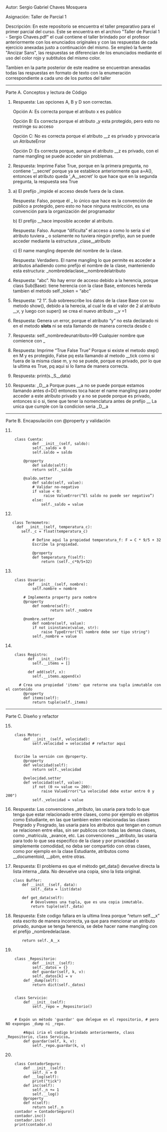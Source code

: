 Autor: Sergio Gabriel Chaves Mosquera

Asignación: Taller de Parcial 1

Descripción: En este repositorio se encuentra el taller preparativo para el primer parcial del curso. Este se encuentra en el archivo "Taller de Parcial 1 - Sergio Chaves.pdf" el cual contiene el taller brindado por el profesor anteriormente con los enunciados originales y con las respuestas de cada ejercicio anexadas justo a continuación del mismo. Se empleó la fuente "Ancizar Sans", las respuestas se diferencian de los enunciados mediante el uso del color rojo y subtitulos del mismo color. 

Tambien en la parte posterior de este readme se encuentran anexadas todas las respuestas en formato de texto con la enumeración correspondiente a cada uno de los puntos del taller

----------------------------------------------------------------------------------

Parte A. Conceptos y lectura de Código


1. Respuesta: Las opciones A, B y D son correctas.

      Opción A: Es correcta porque el atributo x es publico

      Opción B: Es correcta porque el atributo _y esta protegido, pero esto no restringe su acceso

      Opción C: No es correcta porque el atributo __z es privado y provocaría un AtributeError

      Opción D: Es correcta porque, aunque el atributo __z es privado, con el name mangling se puede acceder sin problemas.

2. Respuesta: Imprime False True, porque en la primera pregunta, no contiene ‘__secret’ porque ya se establece anteriormente que a=A(), entonces el atributo queda ‘_A__secret’ lo que hace que en la segunda pregunta, la respuesta sea True

3.   
      a) El prefijo _impide el acceso desde fuera de la clase. 
  
      Respuesta:  Falso, porque él _ lo único que hace es la convención de público a protegido, pero esto no hace ninguna restricción, es una convención para la organización del programador 

      b) El prefijo __hace imposible acceder al atributo.
  
      Respuesta:  Falso. Aunque “dificulta” el acceso a como lo seria si el atributo tuviera _ o solamente no tuviera ningún prefijo, aun se puede acceder mediante la estructura _clase__atributo
  
      c) El name mangling depende del nombre de la clase.
  
      Respuesta:  Verdadero. El name mangling lo que permite es acceder a atributos añadiendo como prefijo el nombre de la clase, manteniendo esta estructura: _nombredelaclase__nombredelatributo



4. Respuesta:  “abc”. No hay error de acceso debido a la herencia, porque class Sub(Base): tiene herencia con la clase Base, entonces hereda tambien el metodo self._token = “abc”

5. Respuesta:  “2 1”.  Sub sobreescribe los datos de la clase Base con su metodo show(), debido a la herecia, al cual le da el valor de 2 al atributo __v, y luego con super() se crea el nuevo atributo  __v =1

6. Respuesta:  Genera un error, porque el atributo “y” no esta declarado ni en el metodo __slots__ ni se esta llamando de manera correcta desde c

7. Respuesta:  self._nombredeunatributo=99
Cualquier nombre que comience con _

8. Respuesta:  Imprime “True False True”
Porque si existe el metodo step() en M y es protegido, False pq esta llamando al metodo __tick como si fuera de la misma clase m, y no se puede, porque es privado, por lo que la ultima es True, pq aqui si lo llama de manera correcta.

9. Respuesta:   print(s._S__data)

10. Respuesta:   _D__a 
Porque pues __a no se puede porque estamos llamando antes d=D() entonces toca hacer el name mangling para poder acceder a este atributo privado y a no se puede porque es privado, entonces si o si, tiene que tener la nomenclatura antes de prefijo __
La unica que cumple con la condicion seria _D__a

--------------------------------------------------------------------------------------------------------------

Parte B. Encapsulación con @property y validación

11. 

        class Cuenta:
        		def __init__(self, saldo): 
        		self._saldo = 0 
        		self.saldo = saldo
        
        	@property
        		def saldo(self): 
        		return self._saldo
        
        	@saldo.setter
        		def saldo(self, value): 
        		# Validar no-negativo 
        		if value < 0:
        			 raise ValueError(“El saldo no puede ser negativo”)
        		else:
        			self._saldo = value

12.
  
       class Termometro:
         def __init__(self, temperatura_c): 
           self._c = float(temperatura_c)
              
              	# Define aquí la propiedad temperatura_f: F = C * 9/5 + 32
              	Escribe la propiedad.
              
              	@property
              	def temperatura_f(self):
              		return (self._c*9/5+32)

13. 

        class Usuario:
		      def __init__(self, nombre): 
		        self.nombre = nombre

        	# Implementa property para nombre
        	@property
            	def nombre(self):
                		return self._nombre
        
        	@nombre.setter
            	def nombre(self, value):
        		if not isinstance(value, str):
        			raise TypeError("El nombre debe ser tipo string")
        		self._nombre = value

14.

        class Registro:
		      def __init__(self): 
		        self.__items = []

		      def add(self, x): 
		        self.__items.append(x)

          # Crea una propiedad 'items' que retorne una tupla inmutable con el contenido
        	@property
            def items(self):
                return tuple(self._items)

--------------------------------------------------------------------------------------------------------------

Parte C. Diseño y refactor

15. 

        class Motor:
        	def __init__(self, velocidad):
        		self.velocidad = velocidad # refactor aquí
        
        
        Escribe la versión con @property.
            @property
            def velocidad(self):
                return self._velocidad
        
            @velocidad.setter
            def velocidad(self, value):
                if not (0 <= value <= 200):
                    raise ValueError("La velocidad debe estar entre 0 y 200")
                self._velocidad = value

16. Respuesta: Las convenciones _atributo, las usaria para todo lo que tenga que estar relacionado entre clases, como por ejemplo en objetos como Estudiante, en las que tambien esten relacionadas las clases Pregrado y Posgrado, las usaria para los atributos que tengan en comun se relacionen entre ellas, sin ser publicos con todas las demas clases, como _matricula, _avance, etc. Las convenciones __atributo, las usaria para todo lo que sea especifico de la clase y por privacidad o simplemente comodidad, no deba ser compartido con otras clases, como por ejemplo en la clase Estudiante, atributos como __documentoid, __pbm, entre otras.

17. Respuesta: El problema es que el método get_data() devuelve directa la lista interna _data. No devuelve una copia, sino la lista original.

        class Buffer:
            def __init__(self, data):
                self._data = list(data)
        
            def get_data(self):
                # Devolvemos una tupla, que es una copia inmutable.
                return tuple(self._data)

18. Respuesta: Este codigo fallara en la ultima linea porque “return self.__x” esta escrito de manera incorrecta, ya que para mencionar un atributo privado, aunque se tenga herencia, se debe hacer name mangling con el prefijo _nombredelaclase.
            
            return self._A__x

19.

        class _Repositorio:
        		def __init__(self): 
        		self._datos = {}
        		def guardar(self, k, v): 
        		self._datos[k] = v
        	def _dump(self):
        		return dict(self._datos)
        
        
        class Servicio:
        	def __init__(self):
        		self._repo = _Repositorio()
        
        
        # Expón un método 'guardar' que delegue en el repositorio, # pero NO expongas _dump ni _repo.
        
        	#Aqui iria el codigo brindado anteriormente, class _Repositorio, class Servicio…
        	def guardar(self, k, v):
        		self._repo.guardar(k, v)

20.

        class ContadorSeguro:
            def __init__(self):
                self._n = 0
            def __log(self):
                print("tick")    
            def inc(self):
                self._n += 1
                self.__log()        
            @property
            def n(self):
                return self._n
        contador = ContadorSeguro()
        contador.inc()
        contador.inc()
        print(contador.n)

